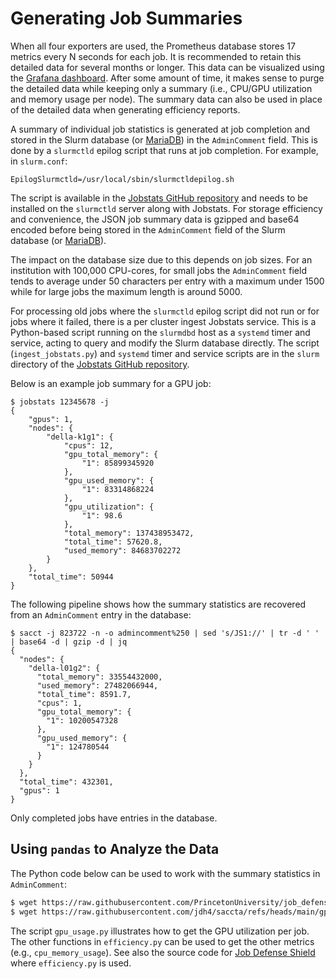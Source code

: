 # Generating Job Summaries

When all four exporters are used, the Prometheus database stores 17 metrics every N seconds for each job. It is recommended to retain this detailed data for several months or longer. This data can be visualized using the [Grafana dashboard](grafana.md). After some amount of time, it makes sense to purge the detailed data while keeping only a summary (i.e., CPU/GPU utilization and memory usage per node). The summary data can also be used in place of the detailed data when generating efficiency reports.

A summary of individual job statistics is generated at job completion and stored in the Slurm database (or [MariaDB](external-database.md)) in the `AdminComment` field. This is done by a `slurmctld` epilog script that runs at job completion. For example, in `slurm.conf`:


```
EpilogSlurmctld=/usr/local/sbin/slurmctldepilog.sh
```

The script is available in the <a href="https://github.com/PrincetonUniversity/jobstats/tree/main/slurm" target="_blank">Jobstats GitHub repository</a> and needs to be installed on the `slurmctld` server along with Jobstats. For storage efficiency and convenience, the JSON job summary data is gzipped and base64 encoded before being stored in the `AdminComment` field of the Slurm database (or [MariaDB](external-database.md)).

The impact on the database size due to this depends on job sizes. For an institution with 100,000 CPU-cores, for small jobs the `AdminComment` field tends to average under 50 characters per entry with a maximum under 1500 while for large jobs the maximum length is around 5000.

For processing old jobs where the `slurmctld` epilog script did not run or for jobs where it failed, there is a per cluster ingest Jobstats service. This is a Python-based script running on the `slurmdbd` host as a `systemd` timer and service, acting to query and modify the Slurm database directly. The script (`ingest_jobstats.py`) and `systemd` timer and service scripts are in the `slurm` directory of the <a href="https://github.com/PrincetonUniversity/jobstats/tree/main/slurm" target="_blank">Jobstats GitHub repository</a>.

Below is an example job summary for a GPU job:

```
$ jobstats 12345678 -j
{
    "gpus": 1,
    "nodes": {
        "della-k1g1": {
            "cpus": 12,
            "gpu_total_memory": {
                "1": 85899345920
            },
            "gpu_used_memory": {
                "1": 83314868224
            },
            "gpu_utilization": {
                "1": 98.6
            },
            "total_memory": 137438953472,
            "total_time": 57620.8,
            "used_memory": 84683702272
        }
    },
    "total_time": 50944
}
```


The following pipeline shows how the summary statistics are recovered from an `AdminComment` entry in the database:

```
$ sacct -j 823722 -n -o admincomment%250 | sed 's/JS1://' | tr -d ' ' | base64 -d | gzip -d | jq
{
  "nodes": {
    "della-l01g2": {
      "total_memory": 33554432000,
      "used_memory": 27482066944,
      "total_time": 8591.7,
      "cpus": 1,
      "gpu_total_memory": {
        "1": 10200547328
      },
      "gpu_used_memory": {
        "1": 124780544
      }
    }
  },
  "total_time": 432301,
  "gpus": 1
}
```

Only completed jobs have entries in the database.

## Using `pandas` to Analyze the Data

The Python code below can be used to work with the summary statistics in `AdminComment`:

```bash
$ wget https://raw.githubusercontent.com/PrincetonUniversity/job_defense_shield/refs/heads/main/src/job_defense_shield/efficiency.py
$ wget https://raw.githubusercontent.com/jdh4/saccta/refs/heads/main/gpu_usage.py
```

The script `gpu_usage.py` illustrates how to get the GPU utilization per job. The other functions in `efficiency.py` can be used to get the other metrics (e.g., `cpu_memory_usage`). See also the source code for [Job Defense Shield](https://github.com/PrincetonUniversity/job_defense_shield) where `efficiency.py` is used.
